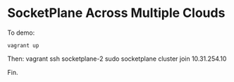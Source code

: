 SocketPlane Across Multiple Clouds
==================================

To demo:

	vagrant up

Then:
	vagrant ssh socketplane-2
	sudo socketplane cluster join 10.31.254.10

Fin.
